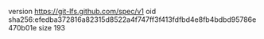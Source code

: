 version https://git-lfs.github.com/spec/v1
oid sha256:efedba372816a82315d8522a4f747ff3f413fdfbd4e8fb4bdbd95786e470b01e
size 193
